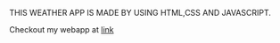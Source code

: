 THIS WEATHER APP IS MADE BY USING HTML,CSS AND JAVASCRIPT.

Checkout my webapp at [link](https://praveen-raipuria.github.io/weather-app/)
